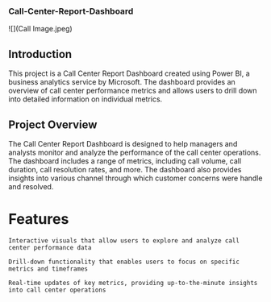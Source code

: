 ### Call-Center-Report-Dashboard

![](Call Image.jpeg)

## Introduction
This project is a Call Center Report Dashboard created using Power BI, a business analytics service by Microsoft. 
The dashboard provides an overview of call center performance metrics and allows users to drill down into detailed information on individual metrics.
## Project Overview
The Call Center Report Dashboard is designed to help managers and analysts monitor and analyze the performance of the call center operations. 
The dashboard includes a range of metrics, including call volume, call duration, call resolution rates, and more. 
The dashboard also provides insights into various channel through which customer concerns were handle and resolved.
# Features
`Interactive visuals that allow users to explore and analyze call center performance data`

`Drill-down functionality that enables users to focus on specific metrics and timeframes`

`Real-time updates of key metrics, providing up-to-the-minute insights into call center operations`
